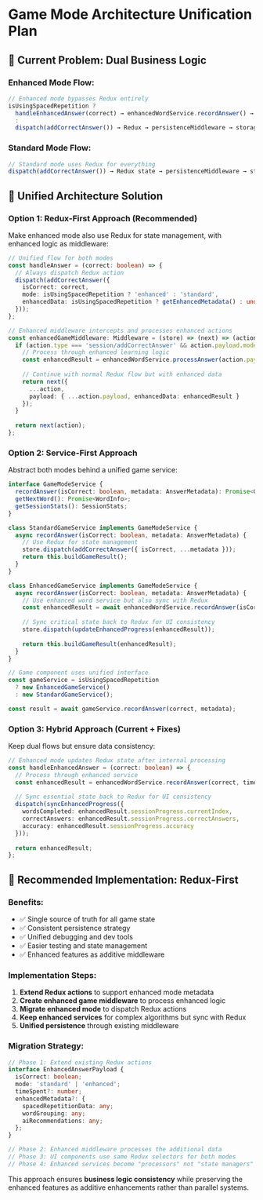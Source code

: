 # Game Mode Architecture Unification Plan

## 🚨 **Current Problem: Dual Business Logic**

### **Enhanced Mode Flow:**
```typescript
// Enhanced mode bypasses Redux entirely
isUsingSpacedRepetition ? 
  handleEnhancedAnswer(correct) → enhancedWordService.recordAnswer() → internal state
  : 
  dispatch(addCorrectAnswer()) → Redux → persistenceMiddleware → storage
```

### **Standard Mode Flow:**
```typescript
// Standard mode uses Redux for everything
dispatch(addCorrectAnswer()) → Redux state → persistenceMiddleware → storage
```

## 🎯 **Unified Architecture Solution**

### **Option 1: Redux-First Approach (Recommended)**
Make enhanced mode also use Redux for state management, with enhanced logic as middleware:

```typescript
// Unified flow for both modes
const handleAnswer = (correct: boolean) => {
  // Always dispatch Redux action
  dispatch(addCorrectAnswer({
    isCorrect: correct,
    mode: isUsingSpacedRepetition ? 'enhanced' : 'standard',
    enhancedData: isUsingSpacedRepetition ? getEnhancedMetadata() : undefined
  }));
};

// Enhanced middleware intercepts and processes enhanced actions
const enhancedGameMiddleware: Middleware = (store) => (next) => (action) => {
  if (action.type === 'session/addCorrectAnswer' && action.payload.mode === 'enhanced') {
    // Process through enhanced learning logic
    const enhancedResult = enhancedWordService.processAnswer(action.payload);
    
    // Continue with normal Redux flow but with enhanced data
    return next({
      ...action,
      payload: { ...action.payload, enhancedData: enhancedResult }
    });
  }
  
  return next(action);
};
```

### **Option 2: Service-First Approach**
Abstract both modes behind a unified game service:

```typescript
interface GameModeService {
  recordAnswer(isCorrect: boolean, metadata: AnswerMetadata): Promise<GameResult>;
  getNextWord(): Promise<WordInfo>;
  getSessionStats(): SessionStats;
}

class StandardGameService implements GameModeService {
  async recordAnswer(isCorrect: boolean, metadata: AnswerMetadata) {
    // Use Redux for state management
    store.dispatch(addCorrectAnswer({ isCorrect, ...metadata }));
    return this.buildGameResult();
  }
}

class EnhancedGameService implements GameModeService {
  async recordAnswer(isCorrect: boolean, metadata: AnswerMetadata) {
    // Use enhanced word service but also sync with Redux
    const enhancedResult = await enhancedWordService.recordAnswer(isCorrect, metadata);
    
    // Sync critical state back to Redux for UI consistency
    store.dispatch(updateEnhancedProgress(enhancedResult));
    
    return this.buildGameResult(enhancedResult);
  }
}

// Game component uses unified interface
const gameService = isUsingSpacedRepetition 
  ? new EnhancedGameService() 
  : new StandardGameService();

const result = await gameService.recordAnswer(correct, metadata);
```

### **Option 3: Hybrid Approach (Current + Fixes)**
Keep dual flows but ensure data consistency:

```typescript
// Enhanced mode updates Redux state after internal processing
const handleEnhancedAnswer = (correct: boolean) => {
  // Process through enhanced service
  const enhancedResult = enhancedWordService.recordAnswer(correct, timeSpent);
  
  // Sync essential state back to Redux for UI consistency  
  dispatch(syncEnhancedProgress({
    wordsCompleted: enhancedResult.sessionProgress.currentIndex,
    correctAnswers: enhancedResult.sessionProgress.correctAnswers,
    accuracy: enhancedResult.sessionProgress.accuracy
  }));
  
  return enhancedResult;
};
```

## 🎯 **Recommended Implementation: Redux-First**

### **Benefits:**
- ✅ Single source of truth for all game state
- ✅ Consistent persistence strategy
- ✅ Unified debugging and dev tools
- ✅ Easier testing and state management
- ✅ Enhanced features as additive middleware

### **Implementation Steps:**
1. **Extend Redux actions** to support enhanced mode metadata
2. **Create enhanced game middleware** to process enhanced logic
3. **Migrate enhanced mode** to dispatch Redux actions
4. **Keep enhanced services** for complex algorithms but sync with Redux
5. **Unified persistence** through existing middleware

### **Migration Strategy:**
```typescript
// Phase 1: Extend existing Redux actions
interface EnhancedAnswerPayload {
  isCorrect: boolean;
  mode: 'standard' | 'enhanced';
  timeSpent?: number;
  enhancedMetadata?: {
    spacedRepetitionData: any;
    wordGrouping: any;
    aiRecommendations: any;
  };
}

// Phase 2: Enhanced middleware processes the additional data
// Phase 3: UI components use same Redux selectors for both modes
// Phase 4: Enhanced services become "processors" not "state managers"
```

This approach ensures **business logic consistency** while preserving the enhanced features as additive enhancements rather than parallel systems.